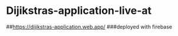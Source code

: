 # Dijikstras-application-live-at 
##https://dijikstras-application.web.app/
###deployed with firebase 
